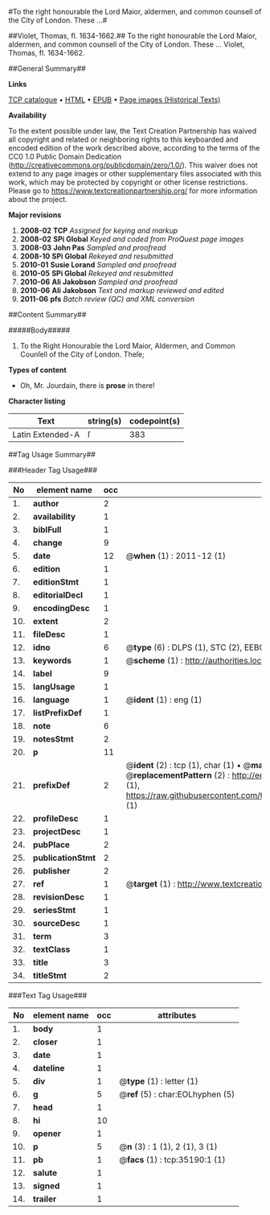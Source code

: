 #To the right honourable the Lord Maior, aldermen, and common counsell of the City of London. These  ...#

##Violet, Thomas, fl. 1634-1662.##
To the right honourable the Lord Maior, aldermen, and common counsell of the City of London. These  ...
Violet, Thomas, fl. 1634-1662.

##General Summary##

**Links**

[TCP catalogue](http://www.ota.ox.ac.uk/tcp/)  • 
[HTML](http://tei.it.ox.ac.uk/tcp/Texts-HTML/free/A65/A65087.html)  • 
[EPUB](http://tei.it.ox.ac.uk/tcp/Texts-EPUB/free/A65/A65087.epub) • 
[Page images (Historical Texts)](https://historicaltexts.jisc.ac.uk/eebo-99830736e)

**Availability**

To the extent possible under law, the Text Creation Partnership has waived all copyright and related or neighboring rights to this keyboarded and encoded edition of the work described above, according to the terms of the CC0 1.0 Public Domain Dedication (http://creativecommons.org/publicdomain/zero/1.0/). This waiver does not extend to any page images or other supplementary files associated with this work, which may be protected by copyright or other license restrictions. Please go to https://www.textcreationpartnership.org/ for more information about the project.

**Major revisions**

1. __2008-02__ __TCP__ *Assigned for keying and markup*
1. __2008-02__ __SPi Global__ *Keyed and coded from ProQuest page images*
1. __2008-03__ __John Pas__ *Sampled and proofread*
1. __2008-10__ __SPi Global__ *Rekeyed and resubmitted*
1. __2010-01__ __Susie Lorand__ *Sampled and proofread*
1. __2010-05__ __SPi Global__ *Rekeyed and resubmitted*
1. __2010-06__ __Ali Jakobson__ *Sampled and proofread*
1. __2010-06__ __Ali Jakobson__ *Text and markup reviewed and edited*
1. __2011-06__ __pfs__ *Batch review (QC) and XML conversion*

##Content Summary##

#####Body#####

1. To the Right Honourable the Lord Maior, Aldermen, and Common Counſell of the City of London. Theſe;

**Types of content**

  * Oh, Mr. Jourdain, there is **prose** in there!

**Character listing**


|Text|string(s)|codepoint(s)|
|---|---|---|
|Latin Extended-A|ſ|383|

##Tag Usage Summary##

###Header Tag Usage###

|No|element name|occ|attributes|
|---|---|---|---|
|1.|__author__|2||
|2.|__availability__|1||
|3.|__biblFull__|1||
|4.|__change__|9||
|5.|__date__|12| @__when__ (1) : 2011-12 (1)|
|6.|__edition__|1||
|7.|__editionStmt__|1||
|8.|__editorialDecl__|1||
|9.|__encodingDesc__|1||
|10.|__extent__|2||
|11.|__fileDesc__|1||
|12.|__idno__|6| @__type__ (6) : DLPS (1), STC (2), EEBO-CITATION (1), PROQUEST (1), VID (1)|
|13.|__keywords__|1| @__scheme__ (1) : http://authorities.loc.gov/ (1)|
|14.|__label__|9||
|15.|__langUsage__|1||
|16.|__language__|1| @__ident__ (1) : eng (1)|
|17.|__listPrefixDef__|1||
|18.|__note__|6||
|19.|__notesStmt__|2||
|20.|__p__|11||
|21.|__prefixDef__|2| @__ident__ (2) : tcp (1), char (1)  •  @__matchPattern__ (2) : ([0-9\-]+):([0-9IVX]+) (1), (.+) (1)  •  @__replacementPattern__ (2) : http://eebo.chadwyck.com/downloadtiff?vid=$1&page=$2 (1), https://raw.githubusercontent.com/textcreationpartnership/Texts/master/tcpchars.xml#$1 (1)|
|22.|__profileDesc__|1||
|23.|__projectDesc__|1||
|24.|__pubPlace__|2||
|25.|__publicationStmt__|2||
|26.|__publisher__|2||
|27.|__ref__|1| @__target__ (1) : http://www.textcreationpartnership.org/docs/. (1)|
|28.|__revisionDesc__|1||
|29.|__seriesStmt__|1||
|30.|__sourceDesc__|1||
|31.|__term__|3||
|32.|__textClass__|1||
|33.|__title__|3||
|34.|__titleStmt__|2||


###Text Tag Usage###

|No|element name|occ|attributes|
|---|---|---|---|
|1.|__body__|1||
|2.|__closer__|1||
|3.|__date__|1||
|4.|__dateline__|1||
|5.|__div__|1| @__type__ (1) : letter (1)|
|6.|__g__|5| @__ref__ (5) : char:EOLhyphen (5)|
|7.|__head__|1||
|8.|__hi__|10||
|9.|__opener__|1||
|10.|__p__|5| @__n__ (3) : 1 (1), 2 (1), 3 (1)|
|11.|__pb__|1| @__facs__ (1) : tcp:35190:1 (1)|
|12.|__salute__|1||
|13.|__signed__|1||
|14.|__trailer__|1||
